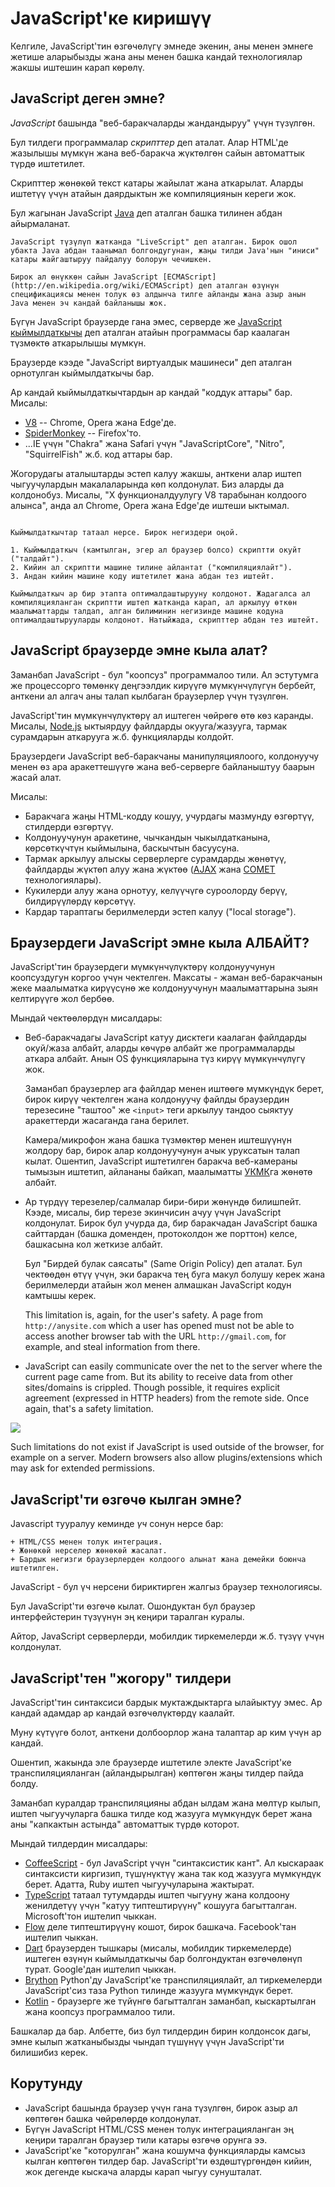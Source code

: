 # JavaScript'ке киришүү

Келгиле, JavaScript'тин өзгөчөлүгү эмнеде экенин, аны менен эмнеге жетише аларыбызды жана аны менен башка кандай технологиялар жакшы иштешин карап көрөлү.

## JavaScript деген эмне?

*JavaScript* башында "веб-баракчаларды жандандыруу" үчүн түзүлгөн.

Бул тилдеги программалар *скрипттер* деп аталат. Алар HTML'де жазылышы мүмкүн жана веб-баракча жүктөлгөн сайын автоматтык түрдө иштетилет.

Скрипттер жөнөкөй текст катары жайылат жана аткарылат. Аларды иштетүү үчүн атайын даярдыктын же компиляциянын кереги жок.

Бул жагынан JavaScript [Java](https://en.wikipedia.org/wiki/Java_(programming_language)) деп аталган башка тилинен абдан айырмаланат.

```smart header="Эмнеге ал <u>Java</u>Script деп аталат?"
JavaScript түзүлүп жатканда "LiveScript" деп аталган. Бирок ошол убакта Java абдан таанымал болгондугунан, жаңы тилди Java'нын "иниси" катары жайгаштыруу пайдалуу болорун чечишкен.

Бирок ал өнүккөн сайын JavaScript [ECMAScript](http://en.wikipedia.org/wiki/ECMAScript) деп аталган өзүнүн спецификациясы менен толук өз алдынча тилге айланды жана азыр анын Java менен эч кандай байланышы жок.
```

Бүгүн JavaScript браузерде гана эмес, серверде же [JavaScript кыймылдаткычы](https://en.wikipedia.org/wiki/JavaScript_engine) деп аталган атайын программасы бар каалаган түзмөктө аткарылышы мүмкүн.

Браузерде кээде "JavaScript виртуалдык машинеси" деп аталган орнотулган кыймылдаткычы бар.

Ар кандай кыймылдаткычтардын ар кандай "коддук аттары" бар. Мисалы:

- [V8](https://en.wikipedia.org/wiki/V8_(JavaScript_engine)) -- Chrome, Opera жана Edge'де.
- [SpiderMonkey](https://en.wikipedia.org/wiki/SpiderMonkey) -- Firefox'то.
- ...IE үчүн "Chakra" жана Safari үчүн "JavaScriptCore", "Nitro", "SquirrelFish" ж.б. код аттары бар.

Жогорудагы аталыштарды эстеп калуу жакшы, анткени алар иштеп чыгуучулардын макалаларында көп колдонулат. Биз аларды да колдонобуз. Мисалы, "X функционалдуулугу V8 тарабынан колдоого алынса", анда ал Chrome, Opera жана Edge'де иштеши ыктымал.

```smart header="Кыймылдаткычтар кантип иштейт?"

Кыймылдаткычтар татаал нерсе. Бирок негиздери оңой.

1. Кыймылдаткыч (камтылган, эгер ал браузер болсо) скриптти окуйт ("талдайт").
2. Кийин ал скриптти машине тилине айлантат ("компиляциялайт").
3. Андан кийин машине коду иштетилет жана абдан тез иштейт.

Кыймылдаткыч ар бир этапта оптималдаштырууну колдонот. Жадагалса ал компиляцияланган скриптти иштеп жатканда карап, ал аркылуу өткөн маалыматтарды талдап, алган билиминин негизинде машине кодуна оптималдаштырууларды колдонот. Натыйжада, скрипттер абдан тез иштейт.
```

## JavaScript браузерде эмне кыла алат?

Заманбап JavaScript - бул "коопсуз" программалоо тили. Ал эстутумга же процессорго төмөнкү деңгээлдик кирүүгө мүмкүнчүлүгүн бербейт, анткени ал алгач аны талап кылбаган браузерлер үчүн түзүлгөн.

JavaScript'тин мүмкүнчүлүктөрү ал иштеген чөйрөгө өтө көз каранды. Мисалы, [Node.js](https://wikipedia.org/wiki/Node.js) ыктыярдуу файлдарды окууга/жазууга, тармак сурамдарын аткарууга ж.б. функцияларды колдойт.

Браузердеги JavaScript веб-баракчаны манипуляциялоого, колдонуучу менен өз ара аракеттешүүгө жана веб-серверге байланыштуу баарын жасай алат.

Мисалы:

- Баракчага жаңы HTML-кодду кошуу, учурдагы мазмунду өзгөртүү, стилдерди өзгөртүү.
- Колдонуучунун аракетине, чычкандын чыкылдатканына, көрсөткүчтүн кыймылына, баскычтын басуусуна.
- Тармак аркылуу алыскы серверлерге сурамдарды жөнөтүү, файлдарды жүктөп алуу жана жүктөө ([AJAX](https://en.wikipedia.org/wiki/Ajax_(programming)) жана [COMET](https://en.wikipedia.org/wiki/Comet_(программалоо)) технологиялары).
- Кукилерди алуу жана орнотуу, келүүчүгө суроолорду берүү, билдирүүлөрдү көрсөтүү.
- Кардар тараптагы берилмелерди эстеп калуу ("local storage").

## Браузердеги JavaScript эмне кыла АЛБАЙТ?

JavaScript'тин браузердеги мүмкүнчүлүктөрү колдонуучунун коопсуздугун коргоо үчүн чектелген. Максаты - жаман веб-баракчанын жеке маалыматка кирүүсүнө же колдонуучунун маалыматтарына зыян келтирүүгө жол бербөө.

Мындай чектөөлөрдүн мисалдары:

- Веб-баракчадагы JavaScript катуу дисктеги каалаган файлдарды окуй/жаза албайт, аларды көчүрө албайт же программаларды аткара албайт. Анын OS функцияларына түз кирүү мүмкүнчүлүгү жок.

    Заманбап браузерлер ага файлдар менен иштөөгө мүмкүндүк берет, бирок кирүү чектелген жана колдонуучу файлды браузердин терезесине "таштоо" же `<input>` теги аркылуу тандоо сыяктуу аракеттерди жасаганда гана берилет.
    
    Камера/микрофон жана башка түзмөктөр менен иштешүүнүн жолдору бар, бирок алар колдонуучунун ачык уруксатын талап кылат. Ошентип, JavaScript иштетилген баракча веб-камераны тымызын иштетип, айлананы байкап, маалыматты [УКМК](https://en.wikipedia.org/wiki/State_Committee_for_National_Security_(Kyrgyzstan))га жөнөтө албайт.
    
- Ар түрдүү терезелер/салмалар бири-бири жөнүндө билишпейт. Кээде, мисалы, бир терезе экинчисин ачуу үчүн JavaScript колдонулат. Бирок бул учурда да, бир баракчадан JavaScript башка сайттардан (башка доменден, протоколдон же порттон) келсе, башкасына кол жеткизе албайт.

    Бул "Бирдей булак саясаты" (Same Origin Policy) деп аталат. Бул чектөөдөн өтүү үчүн, эки баракча тең буга макул болушу керек жана берилмелерди атайын жол менен алмашкан JavaScript кодун камтышы керек.

    This limitation is, again, for the user's safety. A page from `http://anysite.com` which a user has opened must not be able to access another browser tab with the URL `http://gmail.com`, for example, and steal information from there.
- JavaScript can easily communicate over the net to the server where the current page came from. But its ability to receive data from other sites/domains is crippled. Though possible, it requires explicit agreement (expressed in HTTP headers) from the remote side. Once again, that's a safety limitation.

![](limitations.svg)

Such limitations do not exist if JavaScript is used outside of the browser, for example on a server. Modern browsers also allow plugins/extensions which may ask for extended permissions.

## JavaScript'ти өзгөчө кылган эмне?

Javascript тууралуу кеминде *үч* сонун нерсе бар:

```compare
+ HTML/CSS менен толук интеграция.
+ Жөнөкөй нерселер жөнөкөй жасалат.
+ Бардык негизги браузерлерден колдоого алынат жана демейки боюнча иштетилген.
```
JavaScript - бул үч нерсени бириктирген жалгыз браузер технологиясы.

Бул JavaScript'ти өзгөчө кылат. Ошондуктан бул браузер интерфейстерин түзүүнүн эң кеңири таралган куралы.

Айтор, JavaScript серверлерди, мобилдик тиркемелерди ж.б. түзүү үчүн колдонулат.

## JavaScript'тен "жогору" тилдери

JavaScript'тин синтаксиси бардык муктаждыктарга ылайыктуу эмес. Ар кандай адамдар ар кандай өзгөчөлүктөрдү каалайт.

Муну күтүүгө болот, анткени долбоорлор жана талаптар ар ким үчүн ар кандай.

Ошентип, жакында эле браузерде иштетиле электе JavaScript'ке транспиляцияланган (айландырылган) көптөгөн жаңы тилдер пайда болду.

Заманбап куралдар транспиляцияны абдан ылдам жана мөлтүр кылып, иштеп чыгуучуларга башка тилде код жазууга мүмкүндүк берет жана аны "капкактын астында" автоматтык түрдө которот.

Мындай тилдердин мисалдары:

- [CoffeeScript](https://coffeescript.org/) - бул JavaScript үчүн "синтаксистик кант". Ал кыскараак синтаксисти киргизип, түшүнүктүү жана так код жазууга мүмкүндүк берет. Адатта, Ruby иштеп чыгуучуларына жактырат.
- [TypeScript](https://www.typescriptlang.org/) татаал тутумдарды иштеп чыгууну жана колдоону женилдетүү үчүн "катуу типтештирүүнү" кошууга багытталган. Microsoft'тон иштелип чыккан.
- [Flow](https://flow.org/) деле типтештирүүнү кошот, бирок башкача. Facebook'тан иштелип чыккан.
- [Dart](https://www.dartlang.org/) браузерден тышкары (мисалы, мобилдик тиркемелерде) иштеген өзүнүн кыймылдаткычы бар болгондуктан өзгөчөлөнүп турат. Google'дан иштелип чыккан. 
- [Brython](https://brython.info/) Python'ду JavaScript'ке транспиляциялайт, ал тиркемелерди JavaScript'сиз таза Python тилинде жазууга мүмкүндүк берет.
- [Kotlin](https://kotlinlang.org/docs/reference/js-overview.html) - браузерге же түйүнгө багытталган заманбап, кыскартылган жана коопсуз программалоо тили.

Башкалар да бар. Албетте, биз бул тилдердин бирин колдонсок дагы, эмне кылып жатканыбызды чындап түшүнүү үчүн JavaScript'ти билишибиз керек.

## Корутунду

- JavaScript башында браузер үчүн гана түзүлгөн, бирок азыр ал көптөгөн башка чөйрөлөрдө колдонулат.
- Бүгүн JavaScript HTML/CSS менен толук интеграцияланган эң кеңири таралган браузер тили катары өзгөчө орунга ээ.
- JavaScript'ке "которулган" жана кошумча функцияларды камсыз кылган көптөгөн тилдер бар. JavaScript'ти өздөштүргөндөн кийин, жок дегенде кыскача аларды карап чыгуу сунушталат.
